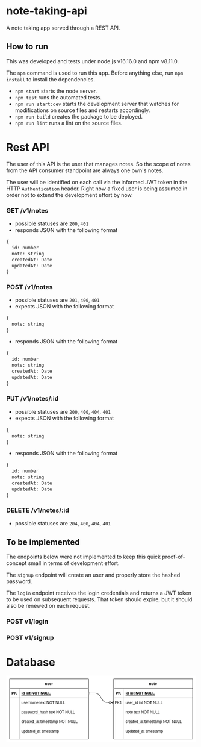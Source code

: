 # note-taking-api

A note taking app served through a REST API.

## How to run

This was developed and tests under node.js v16.16.0 and npm v8.11.0.

The `npm` command is used to run this app. Before anything else, run `npm install` to install the dependencies.

- `npm start` starts the node server.
- `npm test` runs the automated tests.
- `npm run start:dev` starts the development server that watches for modifications on source files and restarts accordingly.
- `npm run build` creates the package to be deployed.
- `npm run lint` runs a lint on the source files.

# Rest API

The user of this API is the user that manages notes. So the scope of notes from the API consumer standpoint are always one own's notes.

The user will be identified on each call via the informed JWT token in the HTTP `Authentication` header. Right now a fixed user is being assumed in order not to extend the development effort by now.

### GET /v1/notes

- possible statuses are `200`, `401`
- responds JSON with the following format

```
{
  id: number
  note: string
  createdAt: Date
  updatedAt: Date
}
```

### POST /v1/notes

- possible statuses are `201`, `400`, `401`
- expects JSON with the following format

```
{
  note: string
}
```

- responds JSON with the following format

```
{
  id: number
  note: string
  createdAt: Date
  updatedAt: Date
}
```

### PUT /v1/notes/:id

- possible statuses are `200`, `400`, `404`, `401`
- expects JSON with the following format

```
{
  note: string
}
```

- responds JSON with the following format

```
{
  id: number
  note: string
  createdAt: Date
  updatedAt: Date
}
```

### DELETE /v1/notes/:id

- possible statuses are `204`, `400`, `404`, `401`

## To be implemented

The endpoints below were not implemented to keep this quick proof-of-concept small in terms of development effort.

The `signup` endpoint will create an user and properly store the hashed password.

The `login` endpoint receives the login credentials and returns a JWT token to be used on subsequent requests. That token should expire, but it should also be renewed on each request.

### POST v1/login

### POST v1/signup

# Database

![Database Diagram](/note-taking-app-db.drawio.png)
